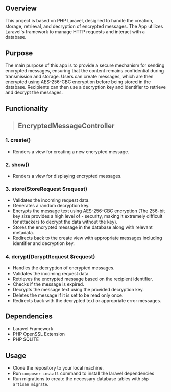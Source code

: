 ## Overview
This project is based on PHP Laravel, designed to handle the creation, storage, retrieval, and decryption of encrypted messages. The App utilizes Laravel's framework to manage HTTP requests and interact with a database.

## Purpose
The main purpose of this app is to provide a secure mechanism for sending encrypted messages, ensuring that the content remains confidential during transmission and storage. Users can create messages, which are then encrypted using AES-256-CBC encryption before being stored in the database. Recipients can then use a decryption key and identifier to retrieve and decrypt the messages.

## Functionality

> ## EncryptedMessageController

### 1. create()

- Renders a view for creating a new encrypted message.

### 2. show()

- Renders a view for displaying encrypted messages.

### 3. store(StoreRequest $request)

 - Validates the incoming request data.
 - Generates a random decryption key.
 - Encrypts the message text using AES-256-CBC encryption (The 256-bit key size provides a high level of  - security, making it extremely difficult for attackers to decrypt the data without the key).
 - Stores the encrypted message in the database along with relevant metadata.
 - Redirects back to the create view with appropriate messages including identifier and decryption key.

### 4. dcrypt(DcryptRequest $request)

- Handles the decryption of encrypted messages.
- Validates the incoming request data.
- Retrieves the encrypted message based on the recipient identifier.
- Checks if the message is expired.
- Decrypts the message text using the provided decryption key.
- Deletes the message if it is set to be read only once.
- Redirects back with the decrypted text or appropriate error messages.

## Dependencies

- Laravel Framework
- PHP OpenSSL Extension
- PHP SQLITE

## Usage

- Clone the repository to your local machine.
- Run ```composer install``` command to install the laravel dependencies
- Run migrations to create the necessary database tables with ```php artisan migrate```.